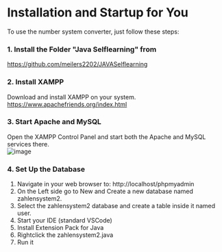 # **Installation and Startup for You**  
To use the number system converter, just follow these steps:  

### 1. Install the Folder "Java Selflearning" from  
https://github.com/meilers2202/JAVASelflearning  
  
### 2. Install XAMPP  
Download and install XAMPP on your system.  
https://www.apachefriends.org/index.html
  
### 3. Start Apache and MySQL  
Open the XAMPP Control Panel and start both the Apache and MySQL services there.  
![image](https://github.com/user-attachments/assets/7fc84c4e-e808-4828-a116-c557715d3b69)
  
### 4. Set Up the Database  
  
1. Navigate in your web browser to: http://localhost/phpmyadmin  
2. On the Left side go to New and Create a new database named zahlensystem2.  
3. Select the zahlensystem2 database and create a table inside it named user.  
4. Start your IDE (standard VSCode)
5. Install Extension Pack for Java
6. Rightclick the zahlensystem2.java 
7. Run it
